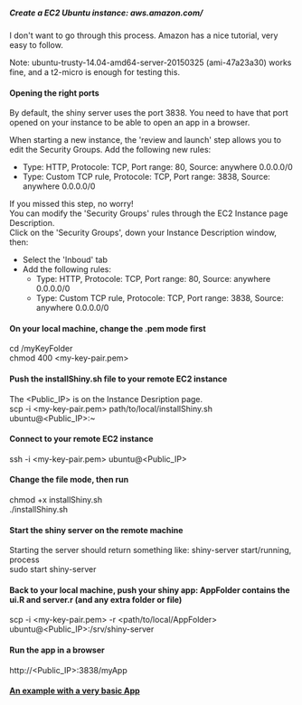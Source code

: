 ##### Create a EC2 Ubuntu instance: aws.amazon.com/
I don't want to go through this process. Amazon has a nice tutorial, very easy to follow.

Note:
ubuntu-trusty-14.04-amd64-server-20150325 (ami-47a23a30) works fine, and a t2-micro is enough for testing this.

#### Opening the right ports
By default, the shiny server uses the port 3838. You need to have that port opened on your instance to be able
to open an app in a browser.

When starting a new instance, the 'review and launch' step allows you to edit the Security Groups.
Add the following new rules:
- Type: HTTP, Protocole: TCP, Port range: 80, Source: anywhere 0.0.0.0/0
- Type: Custom TCP rule, Protocole: TCP, Port range: 3838, Source: anywhere 0.0.0.0/0

If you missed this step, no worry!  
You can modify the 'Security Groups' rules through the EC2 Instance page Description.  
Click on the 'Security Groups', down your Instance Description window, then:
- Select the 'Inboud' tab
- Add the following rules:
	- Type: HTTP, Protocole: TCP, Port range: 80, Source: anywhere 0.0.0.0/0
	- Type: Custom TCP rule, Protocole: TCP, Port range: 3838, Source: anywhere 0.0.0.0/0


#### On your local machine, change the .pem mode first
cd /myKeyFolder  
chmod 400 \<my-key-pair.pem\>

#### Push the installShiny.sh file to your remote EC2 instance
The \<Public_IP\> is on the Instance Desription page.  
scp -i \<my-key-pair.pem\> path/to/local/installShiny.sh ubuntu@\<Public_IP\>:~

#### Connect to your remote EC2 instance
ssh -i \<my-key-pair.pem\> ubuntu@\<Public_IP\>

#### Change the file mode, then run
chmod +x installShiny.sh  
./installShiny.sh

#### Start the shiny server on the remote machine
Starting the server should return something like: shiny-server start/running, process <some process number>  
sudo start shiny-server

#### Back to your local machine, push your shiny app: AppFolder contains the ui.R and server.r (and any extra folder or file)
scp -i \<my-key-pair.pem\> -r \<path/to/local/AppFolder\> ubuntu@\<Public_IP\>:/srv/shiny-server

#### Run the app in a browser
http://\<Public_IP\>:3838/myApp

#### [An example with a very basic App](http://52.17.91.68:3838/basics/)
